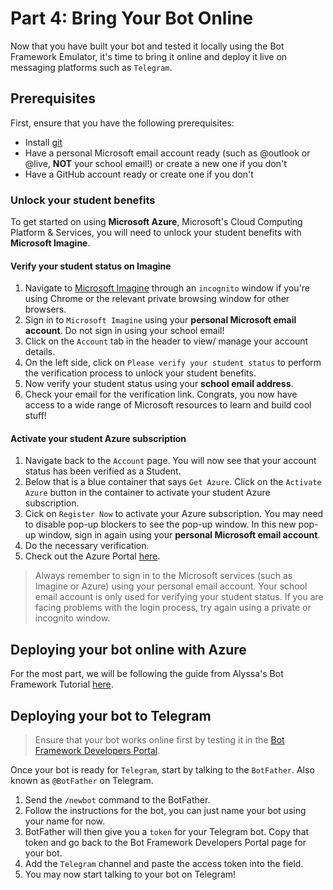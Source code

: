 # Part 4: Bring Your Bot Online
Now that you have built your bot and tested it locally using the Bot Framework Emulator, it's time to bring it online and deploy it live on messaging platforms such as `Telegram`.

## Prerequisites
First, ensure that you have the following prerequisites:
- Install [git](https://git-scm.com/downloads)
- Have a personal Microsoft email account ready (such as @outlook or @live, **NOT** your school email!) or create a new one if you don't
- Have a GitHub account ready or create one if you don't

### Unlock your student benefits
To get started on using **Microsoft Azure**, Microsoft's Cloud Computing Platform & Services, you will need to unlock your student benefits with **Microsoft Imagine**.

#### Verify your student status on Imagine
1. Navigate to [Microsoft Imagine](https://imagine.microsoft.com/en-us) through an `incognito` window if you're using Chrome or the relevant private browsing window for other browsers. 
2. Sign in to `Microsoft Imagine` using your **personal Microsoft email account**. Do not sign in using your school email!
3. Click on the `Account` tab in the header to view/ manage your account details.
4. On the left side, click on `Please verify your student status` to perform the verification process to unlock your student benefits.
5. Now verify your student status using your **school email address**.
6. Check your email for the verification link. Congrats, you now have access to a wide range of Microsoft resources to learn and build cool stuff!

#### Activate your student Azure subscription
1. Navigate back to the `Account` page. You will now see that your account status has been verified as a Student.
2. Below that is a blue container that says `Get Azure`. Click on the `Activate Azure` button in the container to activate your student Azure subscription.
3. Cick on `Register Now` to activate your Azure subscription. You may need to disable pop-up blockers to see the pop-up window. In this new pop-up window, sign in again using your **personal Microsoft email account**.
4. Do the necessary verification.
5. Check out the Azure Portal [here](https://portal.azure.com/).

> Always remember to sign in to the Microsoft services (such as Imagine or Azure) using your personal email account. Your school email account is only used for verifying your student status. If you are facing problems with the login process, try again using a private or incognito window.  

## Deploying your bot online with Azure
For the most part, we will be following the guide from Alyssa's Bot Framework Tutorial [here](https://github.com/alyssaong1/Bot-Framework-Tutorial/blob/master/CHALLENGE2.md).

## Deploying your bot to Telegram
> Ensure that your bot works online first by testing it in the [Bot Framework Developers Portal](https://dev.botframework.com/bots). 

Once your bot is ready for `Telegram`, start by talking to the `BotFather`. Also known as `@BotFather` on Telegram. 

1. Send the `/newbot` command to the BotFather.
2. Follow the instructions for the bot, you can just name your bot using your name for now.
3. BotFather will then give you a `token` for your Telegram bot. Copy that token and go back to the Bot Framework Developers Portal page for your bot.
4. Add the `Telegram` channel and paste the access token into the field.
5. You may now start talking to your bot on Telegram!